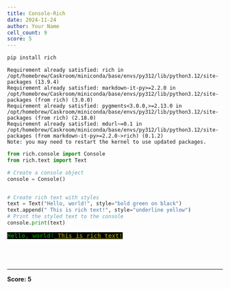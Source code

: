 ```yaml
---
title: Console-Rich
date: 2024-11-24
author: Your Name
cell_count: 9
score: 5
---
```


```python
pip install rich

```

    Requirement already satisfied: rich in /opt/homebrew/Caskroom/miniconda/base/envs/py312/lib/python3.12/site-packages (13.9.4)
    Requirement already satisfied: markdown-it-py>=2.2.0 in /opt/homebrew/Caskroom/miniconda/base/envs/py312/lib/python3.12/site-packages (from rich) (3.0.0)
    Requirement already satisfied: pygments<3.0.0,>=2.13.0 in /opt/homebrew/Caskroom/miniconda/base/envs/py312/lib/python3.12/site-packages (from rich) (2.18.0)
    Requirement already satisfied: mdurl~=0.1 in /opt/homebrew/Caskroom/miniconda/base/envs/py312/lib/python3.12/site-packages (from markdown-it-py>=2.2.0->rich) (0.1.2)
    Note: you may need to restart the kernel to use updated packages.



```python
from rich.console import Console
from rich.text import Text
```


```python
# Create a console object
console = Console()
```


```python

```


```python
# Create rich text with styles
text = Text("Hello, world!", style="bold green on black")
text.append(" This is rich text!", style="underline yellow")
# Print the styled text to the console
console.print(text)
```


<pre style="white-space:pre;overflow-x:auto;line-height:normal;font-family:Menlo,'DejaVu Sans Mono',consolas,'Courier New',monospace"><span style="color: #008000; text-decoration-color: #008000; background-color: #000000; font-weight: bold">Hello, world!</span><span style="color: #808000; text-decoration-color: #808000; background-color: #000000; font-weight: bold; text-decoration: underline"> This is rich text!</span>
</pre>




```python

```


```python

```


```python


```


```python

```


---
**Score: 5**
